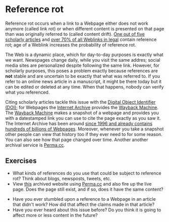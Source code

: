 # Reference rot

Reference rot occurs when a link to a Webpage either does not work anymore (called link rot) or when different content is presented on that page than was originally referred to (called content drift). [One out of five scholarly articles](https://doi.org/10.1371/journal.pone.0115253) and [over 70% of all Weblinks in legal](http://web.archive.org/web/20180117215147/https://harvardlawreview.org/2014/03/perma-scoping-and-addressing-the-problem-of-link-and-reference-rot-in-legal-citations/) contain reference rot; age of a Weblink increases the probability of reference rot.

The Web is a dynamic place, which for day-to-day purposes is exactly what we want. Newspages change daily, while you visit the same addres; social media sites are personalized despite following the same link. However, for scholarly purposes, this poses a problem exactly because references are **not** stable and are uncertain to be exactly that what was referred to. If you refer to an online news article in a manuscript, it might be there today but it can be edited or deleted at any time. When that happens, nobody can verify what you referenced. 

Citing scholarly articles tackle this issue with the [Digital Object Identifier (DOI)](doi.md); for Webpages the [Internet Archive](https://archive.org) provides the [Wayback Machine](https://wayback.archive.org). The [Wayback Machine](https://wayback.archive.org/) makes a snapshot of a webpage and provides you with a datestamped link you can use to cite the page exactly as you saw it. The Internet Archive has been around [since 1996 and already contains hundreds of billions of Webpages](https://archive.org/about/). Moreover, whenever you take a snapshot other people can view that history too if they ever need to for some reason. You can also see how that page changed over time. Another another archival service is [Perma.cc](https://perma.cc).

## Exercises

* What kinds of references do you use that could be subject to reference rot? Think about blogs, newsposts, tweets, etc.
* View [this](https://perma.cc/7CN8-NJNV) archived website using [Perma.cc](https://perma.cc) and also fire up the live page. Does the page still exist, and if so, does it have the same content?
<!--Might add a really fun example at some point where the page first says really nonobvious results and in the live version it has been adjusted -->
* Have you ever stumbled upon a reference to a Webpage in an article that didn't work? How did that affect the claims made in that article?
* Have you ever heard about this issue before? Do you think it is going to affect more or less content in the future?


